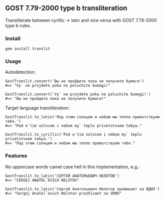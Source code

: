 ## GOST 7.79-2000 type b transliteration ##

Transliterate between cyrillic -> latin and vice versa with GOST 7.79-2000 type b rules.

### Install ###

```gem install translit```

### Usage ###

Autodetection:

```
GostTranslit.convert('Вы не пройдете пока не получите бумаги')
#=> "Vy` ne projdete poka ne poluchite bumagi!"

GostTranslit.convert('Vy` ne projdete poka ne poluchite bumagi!')
#=> "Вы не пройдете пока не получите бумаги!"
```

Target language transliteration:

```
GostTranslit.to_latin('Под этим солнцем и небом мы тепло приветствуем тебя.')
#=> "Pod e`tim solncem i nebom my` teplo privetstvuem tebya."

GostTranslit.to_cyrillic('Pod e`tim solncem i nebom my` teplo privetstvuem tebya.')
#=> "Под этим солнцем и небом мы тепло приветствуем тебя."
```

### Features ###

No uppercase words camel case hell in this implementation, e.g.:

```
GostTranslit.to_latin('CЕРГЕЙ АНАТОЛЬЕВИЧ НЕЛОТОВ')
#=> "CERGEJ ANATOL`EVICH NELOTOV"

GostTranslit.to_latin('Сергей Анатольевич Нелотов проживает на ВДНХ')
#=> "Sergej Anatol`evich Nelotov prozhivaet na VDNX"
```
